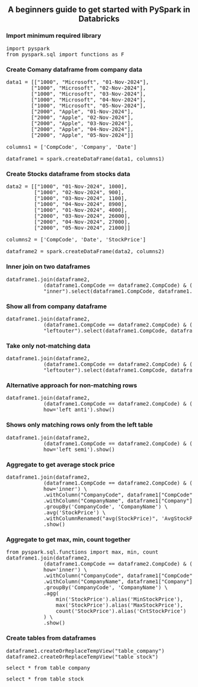 <h2 align="center">A beginners guide to get started with PySpark in Databricks</h2>

<h3>Import minimum required library</h3>

<pre>
import pyspark
from pyspark.sql import functions as F
</pre>

<h3>Create Comany dataframe from company data</h3>

<pre>
data1 = [["1000", "Microsoft", "01-Nov-2024"],
		["1000", "Microsoft", "02-Nov-2024"],
		["1000", "Microsoft", "03-Nov-2024"],
		["1000", "Microsoft", "04-Nov-2024"],
		["1000", "Microsoft", "05-Nov-2024"],
		["2000", "Apple", "01-Nov-2024"],
		["2000", "Apple", "02-Nov-2024"],
		["2000", "Apple", "03-Nov-2024"],
		["2000", "Apple", "04-Nov-2024"],
		["2000", "Apple", "05-Nov-2024"]]

columns1 = ['CompCode', 'Company', 'Date'] 

dataframe1 = spark.createDataFrame(data1, columns1) 
</pre>

<h3>Create Stocks dataframe from stocks data</h3>

<pre>
data2 = [["1000", "01-Nov-2024", 1000], 
         ["1000", "02-Nov-2024", 900], 
         ["1000", "03-Nov-2024", 1100], 
         ["1000", "04-Nov-2024", 8900], 
         ["1000", "01-Nov-2024", 4000], 
         ["2000", "03-Nov-2024", 26000], 
         ["2000", "04-Nov-2024", 27000], 
         ["2000", "05-Nov-2024", 21000]]

columns2 = ['CompCode', 'Date', 'StockPrice'] 

dataframe2 = spark.createDataFrame(data2, columns2) 
</pre>

<h3>Inner join on two dataframes</h3>

<pre>
dataframe1.join(dataframe2, 
			(dataframe1.CompCode == dataframe2.CompCode) & (dataframe1.Date == dataframe2.Date), 
			"inner").select(dataframe1.CompCode, dataframe1.Company, dataframe1.Date, dataframe2.StockPrice).show() 
</pre>

<h3>Show all from company dataframe</h3>

<pre>
dataframe1.join(dataframe2, 
			(dataframe1.CompCode == dataframe2.CompCode) & (dataframe1.Date == dataframe2.Date), 
			"leftouter").select(dataframe1.CompCode, dataframe1.Company, dataframe1.Date, dataframe2.StockPrice).show() 
</pre>

<h3>Take only not-matching data</h3>

<pre>
dataframe1.join(dataframe2, 
			(dataframe1.CompCode == dataframe2.CompCode) & (dataframe1.Date == dataframe2.Date), 
			"leftouter").select(dataframe1.CompCode, dataframe1.Company, dataframe1.Date, dataframe2.StockPrice).filter(dataframe2.StockPrice.isNull()).show() 
</pre>

<h3>Alternative approach for non-matching rows</h3>

<pre>
dataframe1.join(dataframe2, 
			(dataframe1.CompCode == dataframe2.CompCode) & (dataframe1.Date == dataframe2.Date), 
			how='left_anti').show() 
</pre>

<h3>Shows only matching rows only from the left table</h3>

<pre>
dataframe1.join(dataframe2, 
			(dataframe1.CompCode == dataframe2.CompCode) & (dataframe1.Date == dataframe2.Date), 
			how='left_semi').show() 
</pre>

<h3>Aggregate to get average stock price</h3>

<pre>
dataframe1.join(dataframe2, 
			(dataframe1.CompCode == dataframe2.CompCode) & (dataframe1.Date == dataframe2.Date), 
			how='inner') \
            .withColumn("CompanyCode", dataframe1["CompCode"]) \
            .withColumn("CompanyName", dataframe1["Company"]) \
            .groupBy('CompanyCode', 'CompanyName') \
            .avg('StockPrice') \
            .withColumnRenamed("avg(StockPrice)", 'AvgStockPrice') \
            .show()
</pre>

<h3>Aggregate to get max, min, count together</h3>

<pre>
from pyspark.sql.functions import max, min, count
dataframe1.join(dataframe2, 
			(dataframe1.CompCode == dataframe2.CompCode) & (dataframe1.Date == dataframe2.Date), 
			how='inner') \
            .withColumn("CompanyCode", dataframe1["CompCode"]) \
            .withColumn("CompanyName", dataframe1["Company"]) \
            .groupBy('CompanyCode', 'CompanyName') \
            .agg(
                min('StockPrice').alias('MinStockPrice'),
                max('StockPrice').alias('MaxStockPrice'),
                count('StockPrice').alias('CntStockPrice')
            ) \
            .show()
</pre>

<h3>Create tables from dataframes</h3>

<pre>
dataframe1.createOrReplaceTempView("table_company")
dataframe2.createOrReplaceTempView("table_stock")
</pre>

<pre>
select * from table_company
</pre>

<pre>
select * from table_stock
</pre>
